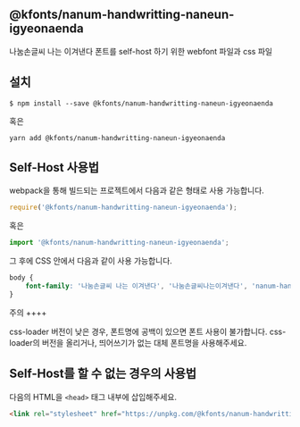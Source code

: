 
@kfonts/nanum-handwritting-naneun-igyeonaenda
---------------------

나눔손글씨 나는 이겨낸다 폰트를 self-host 하기 위한 webfont 파일과 css 파일

설치
----

```
$ npm install --save @kfonts/nanum-handwritting-naneun-igyeonaenda
```

혹은

```
yarn add @kfonts/nanum-handwritting-naneun-igyeonaenda
```

Self-Host 사용법
---------------

webpack을 통해 빌드되는 프로젝트에서 다음과 같은 형태로 사용 가능합니다.

```js
require('@kfonts/nanum-handwritting-naneun-igyeonaenda');
```

혹은

```js
import '@kfonts/nanum-handwritting-naneun-igyeonaenda';
```

그 후에 CSS 안에서 다음과 같이 사용 가능합니다.

```css
body {
    font-family: '나눔손글씨 나는 이겨낸다', '나눔손글씨나는이겨낸다', 'nanum-handwritting-naneun-igyeonaenda';
}
```

주의
++++

css-loader 버전이 낮은 경우, 폰트명에 공백이 있으면 폰트 사용이 불가합니다.
css-loader의 버전을 올리거나, 띄어쓰기가 없는 대체 폰트명을 사용해주세요.

Self-Host를 할 수 없는 경우의 사용법
--------------------------------

다음의 HTML을 `<head>` 태그 내부에 삽입해주세요.

```html
<link rel="stylesheet" href="https://unpkg.com/@kfonts/nanum-handwritting-naneun-igyeonaenda/index.css" />
```

